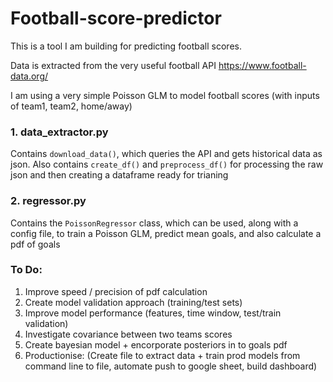 # Football-score-predictor

This is a tool I am building for predicting football scores. 

Data is extracted from the very useful football API https://www.football-data.org/

I am using a very simple Poisson GLM to model football scores (with inputs of team1, team2, home/away)

### 1. data_extractor.py

Contains `download_data()`, which queries the API and gets historical data as json. Also contains `create_df()` and `preprocess_df()` for  processing the raw json and then creating a dataframe ready for trianing


### 2. regressor.py

Contains the `PoissonRegressor` class, which can be used, along with a config file, to train a Poisson GLM, predict mean goals, and also calculate a pdf of goals


### To Do:

1. Improve speed / precision of pdf calculation
2. Create model validation approach (training/test sets)
3. Improve model performance (features, time window, test/train validation)
4. Investigate covariance between two teams scores
5. Create bayesian model + encorporate posteriors in to goals pdf
6. Productionise: (Create file to extract data + train prod models from command line to file, automate push to google sheet, build dashboard)
